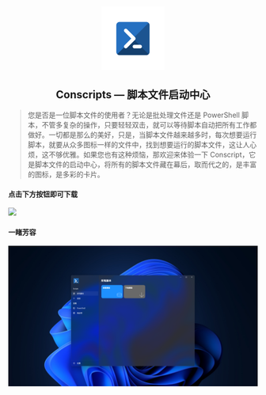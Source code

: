 # 


<p align="center">
    <img src="Conscript/Assets/conscript_logo.png" alt="Hero image for Conscript" height="128" width="128"/>
    <h2 align="center">Conscripts — 脚本文件启动中心</h4>
</p>

> 您是否是一位脚本文件的使用者？无论是批处理文件还是 PowerShell 脚本，不管多复杂的操作，只要轻轻双击，就可以等待脚本自动把所有工作都做好。一切都是那么的美好，只是，当脚本文件越来越多时，每次想要运行脚本，就要从众多图标一样的文件中，找到想要运行的脚本文件，这让人心烦，这不够优雅。如果您也有这种烦恼，那欢迎来体验一下 Conscript，它是脚本文件的启动中心，将所有的脚本文件藏在幕后，取而代之的，是丰富的图标，是多彩的卡片。

#### 点击下方按钮即可下载

<a href="https://apps.microsoft.com/store/detail/9PPNDNTLQ86Q?launch=true&mode=mini">
	<img src="https://get.microsoft.com/images/zh-CN%20dark.svg"/>
</a>

#### 一睹芳容
![screenshot.png](Conscript/Assets/screenshot1.png)
